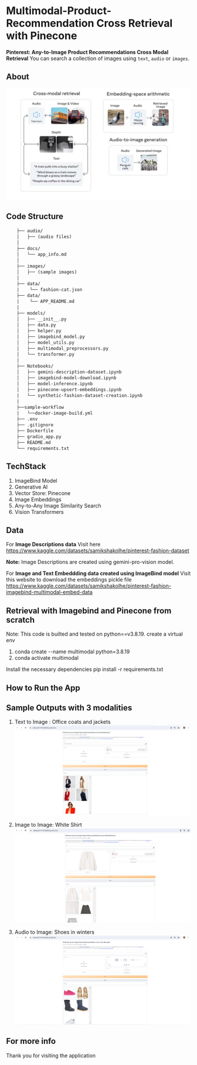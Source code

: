 # Multimodal-Product-Recommendation Cross Retrieval with Pinecone

**Pinterest: Any-to-Image Product Recommendations Cross Modal Retrieval**
You can search a collection of images using `text`, `audio` or `images`.

## About

![ImageBind-Architecture](images/image_bing_architecture.png)

## Code Structure

```
    ├── audio/
    │   ├── (audio files)
    │
    ├── docs/
    │   └── app_info.md
    │
    ├── images/
    │   ├── (sample images)
    │
    ├── data/
    |    └── fashion-cat.json
    ├── data/
    |    └── APP_README.md
    |
    ├── models/
    │   ├── __init__.py
    │   ├── data.py
    │   ├── helper.py
    │   ├── imagebind_model.py
    │   ├── model_utils.py
    │   ├── multimodal_preprocessors.py
    │   └── transformer.py
    │
    ├── Notebooks/
    │   ├── gemini-description-dataset.ipynb
    │   ├── imagebind-model-download.ipynb
    │   ├── model-inference.ipynb
    │   ├── pinecone-upsert-embeddings.ipynb
    |   └── synthetic-fashion-dataset-creation.ipynb
    |
    ├──sample-workflow
    |   └──docker-image-build.yml
    ├── .env
    ├── .gitignore
    ├── Dockerfile 
    ├── gradio_app.py
    ├── README.md
    └── requirements.txt
```


## TechStack

1. ImageBind Model
2. Generative AI
3. Vector Store: Pinecone
4. Image Embeddings
5. Any-to-Any Image Similarity Search
6. Vision Transformers

## Data

For **Image Descriptions data** Visit here https://www.kaggle.com/datasets/samikshakolhe/pinterest-fashion-dataset 

**Note:** Image Descriptions are created using gemini-pro-vision model.

For **Image and Text Embeddding data created using ImageBind model** Visit this website to download the embeddings pickle file https://www.kaggle.com/datasets/samikshakolhe/pinterest-fashion-imagebind-multimodal-embed-data

## Retrieval with Imagebind and Pinecone from scratch

Note: This code is builted and tested on python==v3.8.19.
create a virtual env 
 1. conda create --name multimodal python=3.8.19
 2. conda activate multimodal

Install the necessary dependencies
 pip install -r requirements.txt

## How to Run the App


## Sample Outputs with 3 modalities

1. Text to Image : Office coats and jackets
![Text-to-Image](images/text.png)

2. Image to Image: White Shirt
![Image-to-Image](images/image.png)

3. Audio to Image: Shoes in winters
![Audio-to-Image](images/audio.png)

## For more info
Thank you for visiting the application